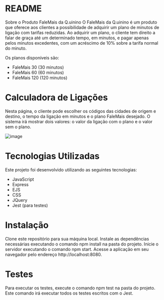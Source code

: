 ﻿# README

Sobre o Produto FaleMais da Q.uinino
O FaleMais da Q.uinino é um produto que oferece aos clientes a possibilidade de adquirir um plano de minutos de ligação com tarifas reduzidas. Ao adquirir um plano, o cliente tem direito a falar de graça até um determinado tempo, em minutos, e pagar apenas pelos minutos excedentes, com um acréscimo de 10% sobre a tarifa normal do minuto.

Os planos disponíveis são:

- FaleMais 30 (30 minutos)
- FaleMais 60 (60 minutos)
- FaleMais 120 (120 minutos)

# Calculadora de Ligações

Nesta página, o cliente pode escolher os códigos das cidades de origem e destino, o tempo da ligação em minutos e o plano FaleMais desejado. O sistema irá mostrar dois valores: o valor da ligação com o plano e o valor sem o plano.

![image](https://github.com/EricLeaoF/CalculadoraTarifas/assets/96998274/10d8f53f-041d-4aa7-b476-a7ff488357c2)


# Tecnologias Utilizadas

Este projeto foi desenvolvido utilizando as seguintes tecnologias:

- JavaScript
- Express
- EJS
- CSS
- JQuery
- Jest (para testes)

# Instalação

Clone este repositório para sua máquina local.
Instale as dependências necessárias executando o comando npm install na pasta do projeto.
Inicie o servidor executando o comando npm start.
Acesse a aplicação em seu navegador pelo endereço http://localhost:8080.

# Testes

Para executar os testes, execute o comando npm test na pasta do projeto. Este comando irá executar todos os testes escritos com o Jest.

